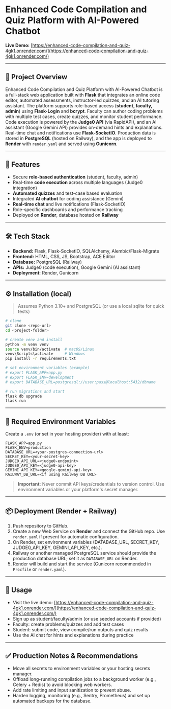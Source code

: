 # Enhanced Code Compilation and Quiz Platform with AI-Powered Chatbot

**Live Demo:** [https://enhanced-code-compilation-and-quiz-4gk1.onrender.com/](https://enhanced-code-compilation-and-quiz-4gk1.onrender.com/)

---

## 📌 Project Overview

Enhanced Code Compilation and Quiz Platform with AI-Powered Chatbot is a full-stack web application built with **Flask** that integrates an online code editor, automated assessments, instructor-led quizzes, and an AI tutoring assistant. The platform supports role-based access (**student, faculty, admin**) using **Flask-Login** and **bcrypt**. Faculty can author coding problems with multiple test cases, create quizzes, and monitor student performance. Code execution is powered by the **Judge0 API** (via RapidAPI), and an AI assistant (Google Gemini API) provides on-demand hints and explanations. Real-time chat and notifications use **Flask-SocketIO**. Production data is stored in **PostgreSQL** (hosted on Railway), and the app is deployed to **Render** with `render.yaml` and served using **Gunicorn**.

---

## 🚀 Features

* Secure **role-based authentication** (student, faculty, admin)
* Real-time **code execution** across multiple languages (Judge0 integration)
* **Automated quizzes** and test-case based evaluation
* Integrated **AI chatbot** for coding assistance (Gemini)
* **Real-time chat** and live notifications (Flask-SocketIO)
* Role-specific dashboards and performance tracking
* Deployed on **Render**, database hosted on **Railway**

---

## 🛠️ Tech Stack

* **Backend:** Flask, Flask-SocketIO, SQLAlchemy, Alembic/Flask-Migrate
* **Frontend:** HTML, CSS, JS, Bootstrap, ACE Editor
* **Database:** PostgreSQL (Railway)
* **APIs:** Judge0 (code execution), Google Gemini (AI assistant)
* **Deployment:** Render, Gunicorn

---

## ⚙️ Installation (local)

> Assumes Python 3.10+ and PostgreSQL (or use a local sqlite for quick tests)

```bash
# clone
git clone <repo-url>
cd <project-folder>

# create venv and install
python -m venv venv
source venv/bin/activate  # macOS/Linux
venv\Scripts\activate     # Windows
pip install -r requirements.txt

# set environment variables (example)
# export FLASK_APP=app.py
# export FLASK_ENV=development
# export DATABASE_URL=postgresql://user:pass@localhost:5432/dbname

# run migrations and start
flask db upgrade
flask run
```

---

## 🔐 Required Environment Variables

Create a `.env` (or set in your hosting provider) with at least:

```
FLASK_APP=app.py
FLASK_ENV=production
DATABASE_URL=<your-postgres-connection-url>
SECRET_KEY=<your-secret-key>
JUDGE0_API_URL=<judge0-endpoint>
JUDGE0_API_KEY=<judge0-api-key>
GEMINI_API_KEY=<google-gemini-api-key>
RAILWAY_DB_URL=<if using Railway DB URL>
```

> **Important:** Never commit API keys/credentials to version control. Use environment variables or your platform's secret manager.

---

## 📦 Deployment (Render + Railway)

1. Push repository to GitHub.
2. Create a new Web Service on **Render** and connect the GitHub repo. Use `render.yaml` if present for automatic configuration.
3. On Render, set environment variables (DATABASE\_URL, SECRET\_KEY, JUDGE0\_API\_KEY, GEMINI\_API\_KEY, etc.).
4. Railway or another managed PostgreSQL service should provide the production database URL; set it as `DATABASE_URL` on Render.
5. Render will build and start the service (Gunicorn recommended in `Procfile` or `render.yaml`).

---

## 🧭 Usage

* Visit the live demo: [https://enhanced-code-compilation-and-quiz-4gk1.onrender.com/](https://enhanced-code-compilation-and-quiz-4gk1.onrender.com/)
* Sign up as student/faculty/admin (or use seeded accounts if provided)
* Faculty: create problems/quizzes and add test cases
* Student: submit code, view compile/run outputs and quiz results
* Use the AI chat for hints and explanations during practice

---

## ✅ Production Notes & Recommendations

* Move all secrets to environment variables or your hosting secrets manager.
* Offload long-running compilation jobs to a background worker (e.g., Celery + Redis) to avoid blocking web workers.
* Add rate limiting and input sanitization to prevent abuse.
* Harden logging, monitoring (e.g., Sentry, Prometheus) and set up automated backups for the database.
